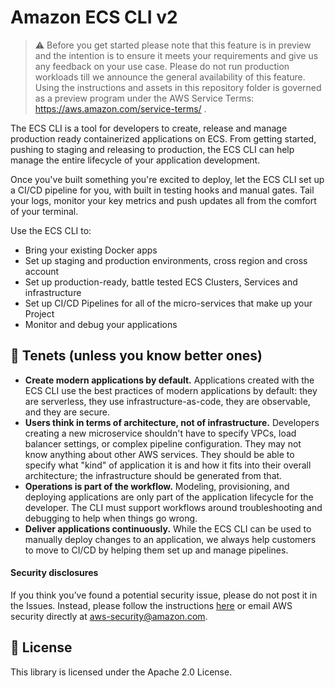 # Amazon ECS CLI v2

>⚠️ Before you get started please note that this feature is in preview and the intention is to ensure it meets your requirements and give us any feedback on your use case. Please do not run production workloads till we announce the general availability of this feature. Using the instructions and assets in this repository folder is governed as a preview program under the AWS Service Terms: https://aws.amazon.com/service-terms/ . 

The ECS CLI is a tool for developers to create, release and manage production ready containerized applications on ECS.
From getting started, pushing to staging and releasing to production, the ECS CLI can help manage the entire lifecycle
of your application development.

Once you've built something you're excited to deploy, let the ECS CLI set up a CI/CD pipeline for you,
with built in testing hooks and manual gates.
Tail your logs, monitor your key metrics and push updates all from the comfort of your terminal.

Use the ECS CLI to:
* Bring your existing Docker apps
* Set up staging and production environments, cross region and cross account
* Set up production-ready, battle tested ECS Clusters, Services and infrastructure
* Set up CI/CD Pipelines for all of the micro-services that make up your Project
* Monitor and debug your applications

## 🌟 Tenets (unless you know better ones)
* **Create modern applications by default.**
Applications created with the ECS CLI use the best practices of modern applications by default: they are serverless,
they use infrastructure-as-code, they are observable, and they are secure.
* **Users think in terms of architecture, not of infrastructure.**
Developers creating a new microservice shouldn't have to specify VPCs, load balancer settings, or complex pipeline configuration.
They may not know anything about other AWS services. They should be able to specify what "kind" of application it is and how
it fits into their overall architecture; the infrastructure should be generated from that.
* **Operations is part of the workflow.**
Modeling, provisioning, and deploying applications are only part of the application lifecycle for the developer.
The CLI must support workflows around troubleshooting and debugging to help when things go wrong.
* **Deliver applications continuously.**
While the ECS CLI can be used to manually deploy changes to an application, we always help customers to move to CI/CD by helping them set up and manage pipelines.

#### Security disclosures

If you think you’ve found a potential security issue, please do not post it in the Issues.  Instead, please follow the instructions [here](https://aws.amazon.com/security/vulnerability-reporting/) or email AWS security directly at [aws-security@amazon.com](mailto:aws-security@amazon.com).

## 📝 License
This library is licensed under the Apache 2.0 License.
